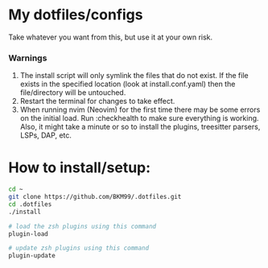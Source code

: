 # My dotfiles/configs
Take whatever you want from this, but use it at your own risk.

### Warnings
1. The install script will only symlink the files that do not exist. If the file exists in the specified location (look at install.conf.yaml) then the file/directory will be untouched.
2. Restart the terminal for changes to take effect.
3. When running nvim (Neovim) for the first time there may be some errors on the initial load. Run :checkhealth to make sure everything is working. Also, it might take a minute or so to install the plugins, treesitter parsers, LSPs, DAP, etc.

# How to install/setup:
```bash
cd ~
git clone https://github.com/BKM99/.dotfiles.git
cd .dotfiles
./install
```

```bash
# load the zsh plugins using this command
plugin-load

# update zsh plugins using this command
plugin-update
```

